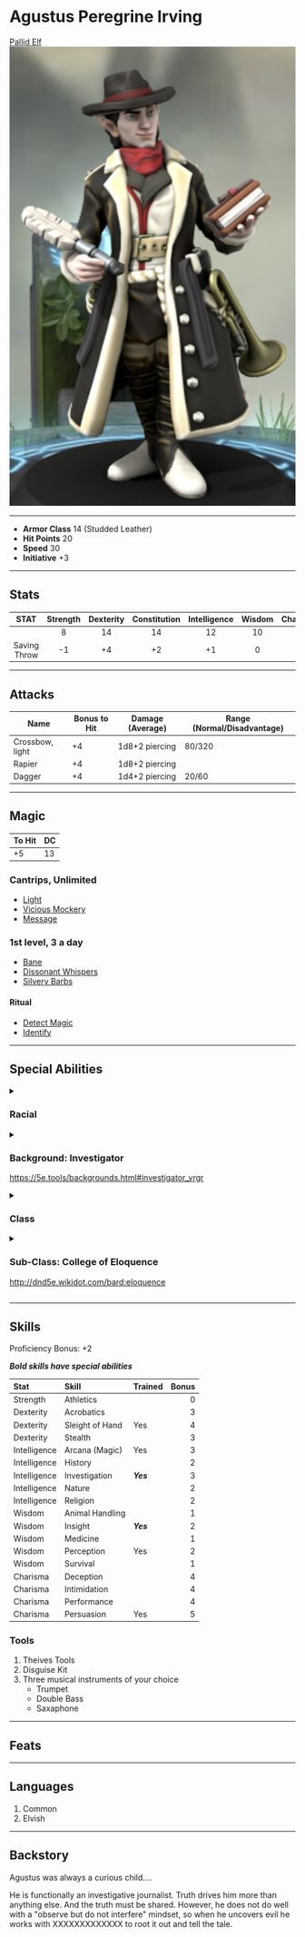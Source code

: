 # Agustus Peregrine Irving 
[Pallid Elf](https://5e.tools/races.html#elf%20(pallid)_egw)
![](F3576CFF-F764-4B7D-B933-0149FC2D92A0.jpeg)
___
- **Armor Class** 14 (Studded Leather)
- **Hit Points** 20
- **Speed** 30
- **Initiative** +3
___
## Stats
|STAT|Strength|Dexterity|Constitution|Intelligence|Wisdom|Charisma|
|:---:|:---:|:---:|:---:|:---:|:---:|:---:|
||8|14|14|12|10|17|
|Saving Throw|-1|+4|+2|+1|0|+5|
___
## Attacks
|Name|Bonus to Hit|Damage (Average)|Range (Normal/Disadvantage)|
|--|--|--|--|
|Crossbow, light|+4|1d8+2 piercing|80/320|
|Rapier|+4|1d8+2 piercing||
|Dagger|+4|1d4+2 piercing|20/60|
___
## Magic
|To Hit|DC|
|--|--|
|+5|13|

### Cantrips, Unlimited
- [Light](https://5e.tools/spells.html#light_phb)
- [Vicious Mockery](https://5e.tools/spells.html#vicious%20mockery_phb)
- [Message](https://5e.tools/spells.html#message_phb)

### 1st level, 3 a day
- [Bane](https://5e.tools/spells.html#bane_phb)
- [Dissonant Whispers](https://5e.tools/spells.html#dissonant%20whispers_phb)
- [Silvery Barbs](https://5e.tools/spells.html#silvery%20barbs_scc)
#### Ritual
- [Detect Magic](https://5e.tools/spells.html#detect%20magic_phb)
- [Identify](https://5e.tools/spells.html#identify_phb)
___
## Special Abilities

<details>
<summary>

### Racial

</summary>

#### Darkvision (60 feet)
#### Fey Ancestry
You have advantage on saving throws against being charmed, and magic can't put you to sleep.

#### Trance
Elves don't need to sleep. Instead, they meditate deeply, remaining semiconscious, for 4 hours a day. 

#### Incisive Sense
You have advantage on Intelligence (Investigation) and Wisdom (Insight) checks.

#### Blessing of the Moon Weaver
You know the light cantrip. When you reach 3rd level, you can cast the sleep spell once with this trait and regain the ability to do so when you finish a long rest. When you reach 5th level, you can cast the invisibility spell (targeting yourself only) once with this trait and regain the ability to do so when you finish a long rest. Casting these spells with this trait doesn't require material components. Wisdom is your spellcasting ability for these spells.

</details>
<details>
<summary>

### Background: Investigator
https://5e.tools/backgrounds.html#investigator_vrgr

</summary>

#### Official Inquiry
You're experienced at gaining access to people and places to get the information you need. Through a combination of fast-talking, determination, and official-looking documentation, you can gain access to a place or an individual related to a crime you're investigating. Those who aren't involved in your investigation avoid impeding you or pass along your requests. Additionally, local law enforcement has firm opinions about you, viewing you as either a nuisance or one of their own.

</details>
<details>
<summary>

### Class

</summary>

#### Bardic Inspiration (d6)
The die becomes a d8 at 5th level, a d10 at 10th level, and a d12 at 15th level.

#### Song of Rest
Beginning at 2nd level, you can use soothing music or oration to help revitalize your wounded allies during a short rest. If you or any friendly creatures who can hear your performance regain hit points at the end of the short rest by spending one or more Hit Dice, each of those creatures regains an extra 1d6 hit points.

The extra Hit Points increase when you reach certain levels in this class: to 1d8 at 9th level, to 1d10 at 13th level, and to 1d12 at 17th level.

#### Magical Inspiration (Optional)
At 2nd level, if a creature has a Bardic Inspiration die from you and casts a spell that restores hit points or deals damage, the creature can roll that die and choose a target affected by the spell. Add the number rolled as a bonus to the hit points regained or the damage dealt. The Bardic Inspiration die is then lost.

#### Jack of All Trades
Starting at 2nd level, you can add half your proficiency bonus, rounded down, to any ability check you make that doesn't already include your proficiency bonus.

</details>
<details>
<summary>

### Sub-Class: College of Eloquence
http://dnd5e.wikidot.com/bard:eloquence

</summary>
</details>

___
## Skills
Proficiency Bonus: +2

***Bold skills have special abilities***

|Stat|Skill|Trained|Bonus|
|:--|:--|--|--:|
|Strength|Athletics||0|
|Dexterity|Acrobatics||3|
|Dexterity|Sleight of Hand|Yes|4|
|Dexterity|Stealth||3|
|Intelligence|Arcana (Magic)|Yes|3|
|Intelligence|History||2|
|Intelligence|Investigation|***Yes***|3|
|Intelligence|Nature||2|
|Intelligence|Religion||2|
|Wisdom|Animal Handling||1|
|Wisdom|Insight|***Yes***|2|
|Wisdom|Medicine||1|
|Wisdom|Perception|Yes|2|
|Wisdom|Survival||1|
|Charisma|Deception||4|
|Charisma|Intimidation||4|
|Charisma|Performance||4|
|Charisma|Persuasion|Yes|5|

### Tools
1) Theives Tools
1) Disguise Kit
1) Three musical instruments of your choice
    - Trumpet 
    - Double Bass
    - Saxaphone
___
## Feats
___
## Languages
1) Common
1) Elvish
___
## Backstory
Agustus was always a curious child....

He is functionally an investigative journalist.
Truth drives him more than anything else. And the truth must be shared. 
However, he does not do well with a "observe but do not interfere" mindset, so when he uncovers evil he works with XXXXXXXXXXXXX to root it out and tell the tale. 
